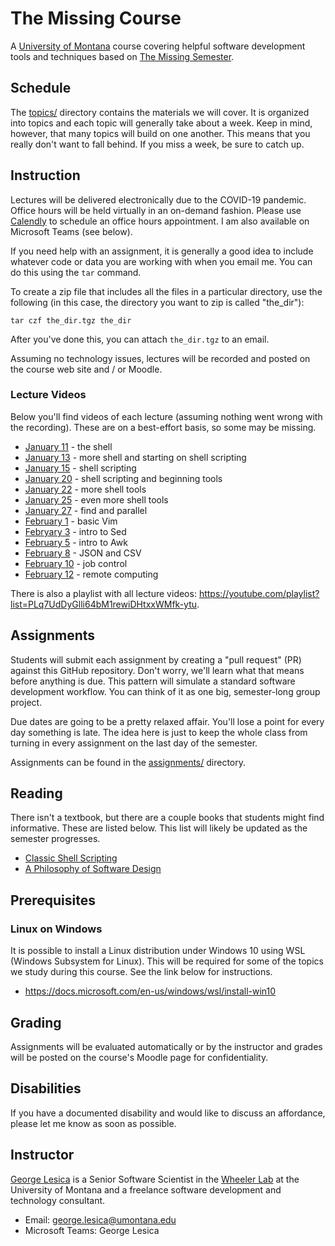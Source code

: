 # The Missing Course

A [University of Montana](https://umt.edu) course covering helpful software
development tools and techniques based on [The Missing
Semester](https://missing.csail.mit.edu).

## Schedule

The [topics/](topics/) directory contains the materials we will cover. It is
organized into topics and each topic will generally take about a week. Keep in
mind, however, that many topics will build on one another. This means that you
really don't want to fall behind. If you miss a week, be sure to catch up.

## Instruction

Lectures will be delivered electronically due to the COVID-19 pandemic. Office
hours will be held virtually in an on-demand fashion. Please use
[Calendly](https://calendly.com/glesica) to schedule an office hours
appointment. I am also available on Microsoft Teams (see below).

If you need help with an assignment, it is generally a good idea to include
whatever code or data you are working with when you email me. You can do this
using the `tar` command.

To create a zip file that includes all the files in a particular directory, use
the following (in this case, the directory you want to zip is called "the_dir"):

```
tar czf the_dir.tgz the_dir
```

After you've done this, you can attach `the_dir.tgz` to an email.

Assuming no technology issues, lectures will be recorded and posted on the
course web site and / or Moodle.

### Lecture Videos

Below you'll find videos of each lecture (assuming nothing went wrong with the
recording). These are on a best-effort basis, so some may be missing.

  - [January 11](https://youtu.be/ankQNKqupWI) - the shell
  - [January 13](https://youtu.be/voc3sfv-SDw) - more shell and starting on
    shell scripting
  - [January 15](https://youtu.be/5DhFmcJJe-Y) - shell scripting
  - [January 20](https://youtu.be/3-bpAPSkmiE) - shell scripting and beginning tools
  - [January 22](https://youtu.be/0t4VOTBayGs) - more shell tools
  - [January 25](https://youtu.be/gexRwnxlu54) - even more shell tools
  - [January 27](https://youtu.be/H-IgXXoaXzY) - find and parallel
  - [February 1](https://youtu.be/65nZOwn4q2I) - basic Vim
  - [Febryary 3](https://youtu.be/b8qXOYMFcHc) - intro to Sed
  - [February 5](https://youtu.be/fgNte-CvP_U) - intro to Awk
  - [February 8](https://youtu.be/wbu93dcWxN8) - JSON and CSV
  - [February 10](https://youtu.be/xoSf75l75ps) - job control
  - [February 12](https://youtu.be/_hN-_HtfbxA) - remote computing

There is also a playlist with all lecture videos:
<https://youtube.com/playlist?list=PLq7UdDyGlli64bM1rewiDHtxxWMfk-ytu>.

## Assignments

Students will submit each assignment by creating a "pull request" (PR) against
this GitHub repository. Don't worry, we'll learn what that means before anything
is due. This pattern will simulate a standard software development workflow.
You can think of it as one big, semester-long group project.

Due dates are going to be a pretty relaxed affair. You'll lose a point for every
day something is late. The idea here is just to keep the whole class from
turning in every assignment on the last day of the semester.

Assignments can be found in the [assignments/](assignments/) directory.

## Reading

There isn't a textbook, but there are a couple books that students might find
informative. These are listed below. This list will likely be updated as the
semester progresses.

  - [Classic Shell Scripting](https://www.oreilly.com/library/view/classic-shell-scripting/0596005954/)
  - [A Philosophy of Software Design](https://www.goodreads.com/book/show/39996759-a-philosophy-of-software-design)

## Prerequisites

### Linux on Windows

It is possible to install a Linux distribution under Windows 10 using WSL
(Windows Subsystem for Linux). This will be required for some of the topics we
study during this course. See the link below for instructions.

  - <https://docs.microsoft.com/en-us/windows/wsl/install-win10>

## Grading

Assignments will be evaluated automatically or by the instructor and grades will
be posted on the course's Moodle page for confidentiality.

## Disabilities

If you have a documented disability and would like to discuss an affordance,
please let me know as soon as possible.

## Instructor

[George Lesica](https://lesica.com) is a Senior Software Scientist in the
[Wheeler Lab](https://wheelerlab.org) at the University of Montana and a
freelance software development and technology consultant.

  - Email: <george.lesica@umontana.edu>
  - Microsoft Teams: George Lesica

